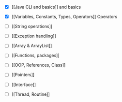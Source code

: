 - [x] [[Java CLI and basics]] and basics
- [x] [[Variables, Constants, Types, Operators]] Operators
- [ ] [[String operations]]
- [ ] [[Exception handling]]
- [ ] [[Array & ArrayList]]
- [ ] [[Functions, packages]]
- [ ] [[OOP, References, Class]]
- [ ] [[Pointers]]
- [ ] [[Interface]]
- [ ] [[Thread, Routine]]



